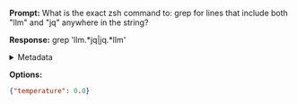 **Prompt:**
What is the exact zsh command to: grep for lines that include both "llm" and "jq" anywhere in the string?


**Response:**
grep 'llm.*jq\|jq.*llm'

<details><summary>Metadata</summary>

- Duration: 1617 ms
- Datetime: 2023-08-23T17:36:54.262826
- Model: gpt-3.5-turbo-0613

</details>

**Options:**
```json
{"temperature": 0.0}
```

